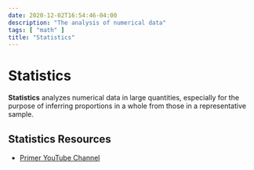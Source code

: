 ```yaml
---
date: 2020-12-02T16:54:46-04:00
description: "The analysis of numerical data"
tags: [ "math" ]
title: "Statistics"
---
```


# Statistics

**Statistics** analyzes numerical data in large quantities, especially for the purpose of inferring proportions in a whole from those in a representative sample.

## Statistics Resources

* [Primer YouTube Channel](https://www.youtube.com/channel/UCKzJFdi57J53Vr_BkTfN3uQ)